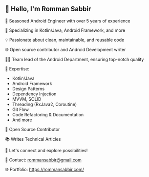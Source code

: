 ## 👋 Hello, I'm Romman Sabbir

🚀 Seasoned Android Engineer with over 5 years of experience

📱 Specializing in Kotlin/Java, Android Framework, and more

💡 Passionate about clean, maintainable, and reusable code

🌐 Open source contributor and Android Development writer

👨‍💼 Team lead of the Android Department, ensuring top-notch quality

🔧 Expertise:
- Kotlin/Java
- Android Framework
- Design Patterns
- Dependency Injection
- MVVM, SOLID
- Threading (RxJava2, Coroutine)
- Git Flow
- Code Refactoring & Documentation
- And more

🌟 Open Source Contributor

📚 Writes Technical Articles

🤝 Let's connect and explore possibilities!

📧 Contact: rommansabbir@gmail.com

🌐 Portfolio: https://rommansabbir.com/
